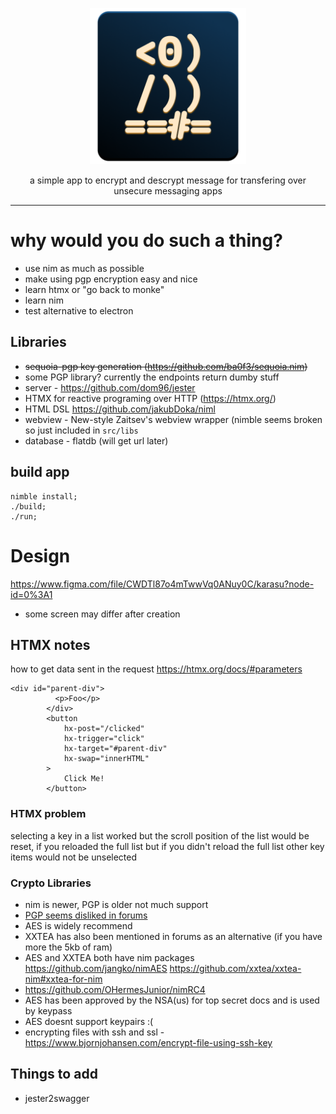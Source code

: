 <p align="center"><img width="250px" src="/bin/icon-dark.png" />
</p>
<p align="center">a simple app to encrypt and descrypt message for transfering over unsecure messaging apps</p>
<hr>

# why would you do such a thing?
- use nim as much as possible
- make using pgp encryption easy and nice
- learn htmx or "go back to monke"
- learn nim
- test alternative to electron 

## Libraries
- ~~sequoia-pgp key generation (https://github.com/ba0f3/sequoia.nim)~~
- some PGP library? currently the endpoints return dumby stuff
- server - https://github.com/dom96/jester
- HTMX for reactive programing over HTTP (https://htmx.org/)
- HTML DSL https://github.com/jakubDoka/niml
- webview -  New-style Zaitsev's webview wrapper (nimble seems broken so just included in `src/libs`
- database - flatdb (will get url later)

## build app
```
nimble install;
./build;
./run;
```

# Design

https://www.figma.com/file/CWDTl87o4mTwwVq0ANuy0C/karasu?node-id=0%3A1

- some screen may differ after creation

## HTMX notes

how to get data sent in the request
https://htmx.org/docs/#parameters

```
<div id="parent-div">
          <p>Foo</p>
        </div>
        <button 
            hx-post="/clicked"
            hx-trigger="click"
            hx-target="#parent-div"
            hx-swap="innerHTML"
        >
            Click Me!
        </button>
```        
### HTMX problem
selecting a key in a list worked but the scroll position of the list would be reset, if you reloaded the full list but if you didn't reload the full list other key items would not be unselected


### Crypto Libraries
- nim is newer, PGP is older not much support
- [PGP seems disliked in forums](https://www.engadget.com/2013-08-12-pgp-inventor-doesnt-use-pgp-because-it-doesnt-run-well-on-a-m.html?guccounter=1&guce_referrer=aHR0cHM6Ly9kdWNrZHVja2dvLmNvbS8&guce_referrer_sig=AQAAABNaq2vaDQnfHqhzVYdMHrEP3jBz22QUFxIPKZxxRae6SQbjg4yUxLMV71aGyZyfbi9-fP40K5l1eH_WHXE3Ug5IDG-rolAsjHlFT5YQr_M-cU9oKvxUteJJNr10SjWzGDEie0sweylJ822CVyBKWAuswTJjz6kSQZeJhbrcNFyT)
- AES is widely recommend
- XXTEA has also been mentioned in forums as an alternative (if you have more the 5kb of ram)
- AES and XXTEA both have nim packages https://github.com/jangko/nimAES https://github.com/xxtea/xxtea-nim#xxtea-for-nim
- https://github.com/OHermesJunior/nimRC4
- AES has been approved by the NSA(us) for top secret docs and is used by keypass
- AES doesnt support keypairs :(
- encrypting files with ssh and ssl - https://www.bjornjohansen.com/encrypt-file-using-ssh-key


## Things to add 
- jester2swagger
